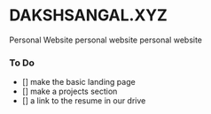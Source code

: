 # DAKSHSANGAL.XYZ 


Personal Website
personal website
personal website

### To Do 

- [] make the basic landing page 
- [] make a projects section
- [] a link to the resume in our drive








